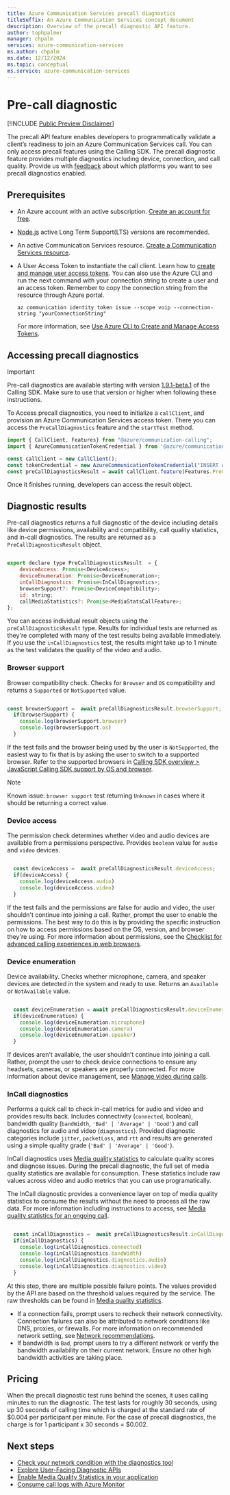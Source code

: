 ```yaml
---
title: Azure Communication Services precall diagnostics
titleSuffix: An Azure Communication Services concept document
description: Overview of the precall diagnostic API feature.
author: tophpalmer
manager: chpalm
services: azure-communication-services
ms.author: chpalm
ms.date: 12/12/2024
ms.topic: conceptual
ms.service: azure-communication-services
---
```


# Pre-call diagnostic

[!INCLUDE [Public Preview Disclaimer](../../../../includes/public-preview-include.md)]

The precall API feature enables developers to programmatically validate a client’s readiness to join an Azure Communication Services call. You can only access precall features using the Calling SDK. The precall diagnostic feature provides multiple diagnostics including device, connection, and call quality. Provide us with [feedback](../../support.md) about which platforms you want to see precall diagnostics enabled.

## Prerequisites

- An Azure account with an active subscription. [Create an account for free](https://azure.microsoft.com/free/?WT.mc_id=A261C142F).
- [Node.js](https://nodejs.org/) active Long Term Support(LTS) versions are recommended.
- An active Communication Services resource. [Create a Communication Services resource](../../quickstarts/create-communication-resource.md).
- A User Access Token to instantiate the call client. Learn how to [create and manage user access tokens](../../quickstarts/identity/access-tokens.md). You can also use the Azure CLI and run the next command with your connection string to create a user and an access token. Remember to copy the connection string from the resource through Azure portal.

  ```azurecli-interactive
  az communication identity token issue --scope voip --connection-string "yourConnectionString"
  ```

  For more information, see [Use Azure CLI to Create and Manage Access Tokens](../../quickstarts/identity/access-tokens.md?pivots=platform-azcli).

## Accessing precall diagnostics

>[!IMPORTANT]
>Pre-call diagnostics are available starting with version [1.9.1-beta.1](https://www.npmjs.com/package/@azure/communication-calling/v/1.9.1-beta.1) of the Calling SDK. Make sure to use that version or higher when following these instructions.

To Access precall diagnostics, you need to initialize a `callClient`, and provision an Azure Communication Services access token. There you can access the `PreCallDiagnostics` feature and the `startTest` method.

```javascript
import { CallClient, Features} from "@azure/communication-calling";
import { AzureCommunicationTokenCredential } from '@azure/communication-common';

const callClient = new CallClient(); 
const tokenCredential = new AzureCommunicationTokenCredential("INSERT ACCESS TOKEN");
const preCallDiagnosticsResult = await callClient.feature(Features.PreCallDiagnostics).startTest(tokenCredential);

```

Once it finishes running, developers can access the result object.

## Diagnostic results

Pre-call diagnostics returns a full diagnostic of the device including details like device permissions, availability and compatibility, call quality statistics, and in-call diagnostics. The results are returned as a `PreCallDiagnosticsResult` object. 

```javascript

export declare type PreCallDiagnosticsResult  = {
    deviceAccess: Promise<DeviceAccess>;
    deviceEnumeration: Promise<DeviceEnumeration>;
    inCallDiagnostics: Promise<InCallDiagnostics>;
    browserSupport?: Promise<DeviceCompatibility>;
    id: string;
    callMediaStatistics?: Promise<MediaStatsCallFeature>;
};

```

You can access individual result objects using the `preCallDiagnosticsResult` type. Results for individual tests are returned as they're completed with many of the test results being available immediately. If you use the `inCallDiagnostics` test, the results might take up to 1 minute as the test validates the quality of the video and audio.

### Browser support

Browser compatibility check. Checks for `Browser` and `OS` compatibility and returns a `Supported` or `NotSupported` value. 

```javascript

const browserSupport =  await preCallDiagnosticsResult.browserSupport;
  if(browserSupport) {
    console.log(browserSupport.browser)
    console.log(browserSupport.os)
  }

```

If the test fails and the browser being used by the user is `NotSupported`, the easiest way to fix that is by asking the user to switch to a supported browser. Refer to the supported browsers in [Calling SDK overview > JavaScript Calling SDK support by OS and browser](./calling-sdk-features.md#javascript-calling-sdk-support-by-os-and-browser).

>[!NOTE]
>Known issue: `browser support` test returning `Unknown` in cases where it should be returning a correct value.

### Device access

The permission check determines whether video and audio devices are available from a permissions perspective. Provides `boolean` value for `audio` and `video` devices. 

```javascript

  const deviceAccess =  await preCallDiagnosticsResult.deviceAccess;
  if(deviceAccess) {
    console.log(deviceAccess.audio)
    console.log(deviceAccess.video)
  }

```

If the test fails and the permissions are false for audio and video, the user shouldn't continue into joining a call. Rather, prompt the user to enable the permissions. The best way to do this is by providing the specific instruction on how to access permissions based on the OS, version, and browser they're using. For more information about permissions, see the [Checklist for advanced calling experiences in web browsers](https://techcommunity.microsoft.com/t5/azure-communication-services/checklist-for-advanced-calling-experiences-in-mobile-web/ba-p/3266312).

### Device enumeration

Device availability. Checks whether microphone, camera, and speaker devices are detected in the system and ready to use. Returns an `Available` or `NotAvailable` value.

```javascript

  const deviceEnumeration = await preCallDiagnosticsResult.deviceEnumeration;
  if(deviceEnumeration) {
    console.log(deviceEnumeration.microphone)
    console.log(deviceEnumeration.camera)
    console.log(deviceEnumeration.speaker)
  }

```

If devices aren't available, the user shouldn't continue into joining a call. Rather, prompt the user to check device connections to ensure any headsets, cameras, or speakers are properly connected. For more information about device management, see [Manage video during calls](../../how-tos/calling-sdk/manage-video.md?pivots=platform-web#device-management).

### InCall diagnostics

Performs a quick call to check in-call metrics for audio and video and provides results back. Includes connectivity (`connected`, boolean), bandwidth quality (`bandWidth`, `'Bad' | 'Average' | 'Good'`) and call diagnostics for audio and video (`diagnostics`). Provided diagnostic categories include `jitter`, `packetLoss`, and `rtt` and results are generated using a simple quality grade (`'Bad' | 'Average' | 'Good'`).

InCall diagnostics uses [Media quality statistics](./media-quality-sdk.md) to calculate quality scores and diagnose issues. During the precall diagnostic, the full set of media quality statistics are available for consumption. These statistics include raw values across video and audio metrics that you can use programatically.

The InCall diagnostic provides a convenience layer on top of media quality statistics to consume the results without the need to process all the raw data. For more information including instructions to access, see [Media quality statistics for an ongoing call](./media-quality-sdk.md#media-quality-statistics-for-an-ongoing-call).


```javascript

  const inCallDiagnostics =  await preCallDiagnosticsResult.inCallDiagnostics;
  if(inCallDiagnostics) {    
    console.log(inCallDiagnostics.connected)
    console.log(inCallDiagnostics.bandWidth)
    console.log(inCallDiagnostics.diagnostics.audio)
    console.log(inCallDiagnostics.diagnostics.video)
  }

```

At this step, there are multiple possible failure points. The values provided by the API are based on the threshold values required by the service. The raw thresholds can be found in [Media quality statistics](./media-quality-sdk.md#best-practices).

- If a connection fails, prompt users to recheck their network connectivity. Connection failures can also be attributed to network conditions like DNS, proxies, or firewalls. For more information on recommended network setting, see [Network recommendations](network-requirements.md).
- If bandwidth is `Bad`, prompt users to try a different network or verify the bandwidth availability on their current network. Ensure no other high bandwidth activities are taking place.

## Pricing

When the precall diagnostic test runs behind the scenes, it uses calling minutes to run the diagnostic. The test lasts for roughly 30 seconds, using up 30 seconds of calling time which is charged at the standard rate of $0.004 per participant per minute. For the case of precall diagnostics, the charge is for 1 participant x 30 seconds = $0.002. 

## Next steps

- [Check your network condition with the diagnostics tool](../developer-tools/network-diagnostic.md)
- [Explore User-Facing Diagnostic APIs](../voice-video-calling/user-facing-diagnostics.md)
- [Enable Media Quality Statistics in your application](../voice-video-calling/media-quality-sdk.md)
- [Consume call logs with Azure Monitor](../analytics/logs/voice-and-video-logs.md)
